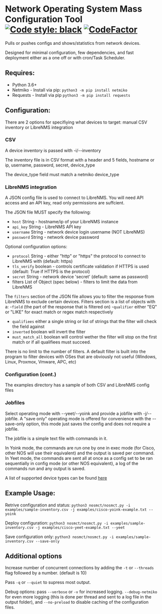 # Network Operating System Mass Configuration Tool [![Code style: black](https://img.shields.io/badge/code%20style-black-000000.svg)](https://github.com/psf/black) [![CodeFactor](https://www.codefactor.io/repository/github/andrewpiroli/nos-mct/badge)](https://www.codefactor.io/repository/github/andrewpiroli/nos-mct)

Pulls or pushes configs and shows/statistics from network devices.

Designed for minimal configuration, few dependencies, and fast deployment either as a one off or with cron/Task Scheduler.


## Requires:

* Python 3.6+
* Netmiko - Install via pip: `python3 -m pip install netmiko`
* Requests - Install via pip `python3 -m pip install requests`


## Configuration:

There are 2 options for specifiying what devices to target: manual CSV inventory or LibreNMS integration

### CSV 
A device inventory is passed with -i/--inventory

The inventory file is in CSV format with a header and 5 fields, hostname or ip, username, password, secret, device_type

The device_type field must match a netmiko device_type

### LibreNMS integration

A JSON config file is used to connect to LibreNMS. You will need API access and an API key, read only permissions are suffcient.

The JSON file MUST specify the following:
 - `host` String - hostname/ip of your LibreNMS instance
 - `api_key` String - LibreNMS API key
 - `username` String - network device login username (NOT LibreNMS)
 - `password` String - network device password

Optional configuration options:
 - `protocol` String - either "http" or "https" the protocol to connect to LibreNMS with (default: https)
 - `tls_verify` boolean - controls certificate validation if HTTPS is used (default: True if HTTPS is the protocol)
  - `secret` String - network device 'secret' (default: same as password)
  - filters List of Object (spec below) - filters to limit the data from LibreNMS

The `filters` section of the JSON file allows you to filter the response from LibreNMS to exclude certain devices. Filters section is a list of objects with a:
 -`field` (the part of the response that is filtered on)
 -`qualifier` either "EQ" or "LIKE" for exact match or regex match respectively
 - `qualifiees` either a single string or list of strings that the filter will check the field against
 - `inverted` boolean will invert the filter
 - `must_match_all` boolean will control wether the filter will stop on the first match or if all qualifiees must succeed.

 There is no limit to the number of filters. A default filter is built into the program to filter devices with OSes that are obviously not useful (Windows, Linux, Proxmox, Vmware, APC, etc)

### Configuration (cont.)

The examples directory has a sample of both CSV and LibreNMS config files

### Jobfiles

Select operating mode with --yeet/--yoink and provide a jobfile with -j/--jobfile.
A "save only" operating mode is offered for convenience with the --save-only option, this mode just saves the config and does not require a jobfile.

The jobfile is a simple text file with commands in it.

In Yoink mode, the commands are run one by one in exec mode (for Cisco, other NOS will use their equivalent) and the output is saved per command.
In Yeet mode, the commands are sent all at once as a config set to be ran sequentially in config mode (or other NOS equivalent), a log of the commands run and any output is saved.

A list of supported device types can be found [here](./PLATFORMS.md)

## Example Usage:

Retrive configuration and status: ```python3 nosmct/nosmct.py -i examples/sample-inventory.csv -j examples/cisco-yoink-example.txt --yoink```

Deploy configuration: ```python3 nosmct/nosmct.py -i examples/sample-inventory.csv -j examples/cisco-yeet-example.txt --yeet```

Save configuration only: ```python3 nosmct/nosmct.py -i examples/sample-inventory.csv --save-only```

## Additional options

Increase number of concurrent connections by adding the `-t` or `--threads` flag followed by a number. (default is 10)

Pass `-q` or `--quiet` to supress most output.

Debug options: pass `--verbose` or `-v` for increased logging. `--debug-netmiko` for even more logging (this is done per thread and sent to a log file in the output folder), and `--no-preload` to disable caching of the configuration files.
